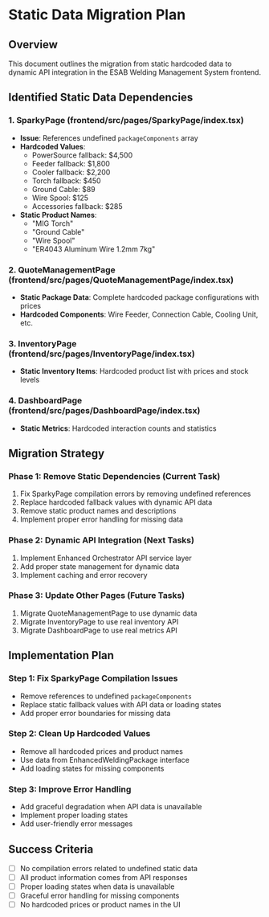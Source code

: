# Static Data Migration Plan

## Overview
This document outlines the migration from static hardcoded data to dynamic API integration in the ESAB Welding Management System frontend.

## Identified Static Data Dependencies

### 1. SparkyPage (frontend/src/pages/SparkyPage/index.tsx)
- **Issue**: References undefined `packageComponents` array
- **Hardcoded Values**:
  - PowerSource fallback: $4,500
  - Feeder fallback: $1,800
  - Cooler fallback: $2,200
  - Torch fallback: $450
  - Ground Cable: $89
  - Wire Spool: $125
  - Accessories fallback: $285
- **Static Product Names**:
  - "MIG Torch"
  - "Ground Cable"
  - "Wire Spool"
  - "ER4043 Aluminum Wire 1.2mm 7kg"

### 2. QuoteManagementPage (frontend/src/pages/QuoteManagementPage/index.tsx)
- **Static Package Data**: Complete hardcoded package configurations with prices
- **Hardcoded Components**: Wire Feeder, Connection Cable, Cooling Unit, etc.

### 3. InventoryPage (frontend/src/pages/InventoryPage/index.tsx)
- **Static Inventory Items**: Hardcoded product list with prices and stock levels

### 4. DashboardPage (frontend/src/pages/DashboardPage/index.tsx)
- **Static Metrics**: Hardcoded interaction counts and statistics

## Migration Strategy

### Phase 1: Remove Static Dependencies (Current Task)
1. Fix SparkyPage compilation errors by removing undefined references
2. Replace hardcoded fallback values with dynamic API data
3. Remove static product names and descriptions
4. Implement proper error handling for missing data

### Phase 2: Dynamic API Integration (Next Tasks)
1. Implement Enhanced Orchestrator API service layer
2. Add proper state management for dynamic data
3. Implement caching and error recovery

### Phase 3: Update Other Pages (Future Tasks)
1. Migrate QuoteManagementPage to use dynamic data
2. Migrate InventoryPage to use real inventory API
3. Migrate DashboardPage to use real metrics API

## Implementation Plan

### Step 1: Fix SparkyPage Compilation Issues
- Remove references to undefined `packageComponents`
- Replace static fallback values with API data or loading states
- Add proper error boundaries for missing data

### Step 2: Clean Up Hardcoded Values
- Remove all hardcoded prices and product names
- Use data from EnhancedWeldingPackage interface
- Add loading states for missing components

### Step 3: Improve Error Handling
- Add graceful degradation when API data is unavailable
- Implement proper loading states
- Add user-friendly error messages

## Success Criteria
- [ ] No compilation errors related to undefined static data
- [ ] All product information comes from API responses
- [ ] Proper loading states when data is unavailable
- [ ] Graceful error handling for missing components
- [ ] No hardcoded prices or product names in the UI